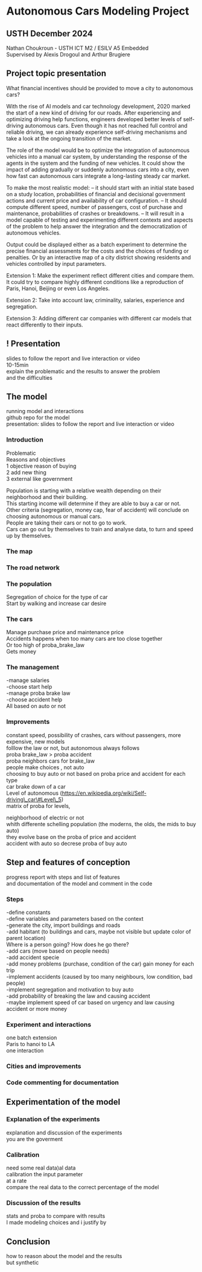 # Autonomous Cars Modeling Project

## USTH December 2024

Nathan Choukroun \- USTH ICT M2 / ESILV A5 Embedded  
Supervised by Alexis Drogoul and Arthur Brugiere

## Project topic presentation

What financial incentives should be provided to move a city to autonomous cars? 

With the rise of AI models and car technology development, 2020 marked the start of a new kind of driving for our roads. After experiencing and optimizing driving help functions, engineers developed better levels of self-driving autonomous cars. Even though it has not reached full control and reliable driving, we can already experience self-driving mechanisms and take a look at the ongoing transition of the market. 

The role of the model would be to optimize the integration of autonomous vehicles into a manual car system, by understanding the response of the agents in the system and the funding of new vehicles. It could show the impact of adding gradually or suddenly autonomous cars into a city, even how fast can autonomous cars integrate a long-lasting steady car market. 

To make the most realistic model: – it should start with an initial state based on a study location, probabilities of financial and decisional government actions and current price and availability of car configuration. – It should compute different speed, number of passengers, cost of purchase and maintenance, probabilities of crashes or breakdowns. – It will result in a model capable of testing and experimenting different contexts and aspects of the problem to help answer the integration and the democratization of autonomous vehicles. 

Output could be displayed either as a batch experiment to determine the precise financial assessments for the costs and the choices of funding or penalties. Or by an interactive map of a city district showing residents and vehicles controlled by input parameters. 

Extension 1: Make the experiment reflect different cities and compare them. It could try to compare highly different conditions like a reproduction of Paris, Hanoi, Beijing or even Los Angeles. 

Extension 2: Take into account law, criminality, salaries, experience and segregation. 

Extension 3: Adding different car companies with different car models that react differently to their inputs. 

## \! Presentation

slides to follow the report and live interaction or video  
10-15min  
explain the problematic and the results to answer the problem  
and the difficulties

## The model

running model and interactions  
github repo for the model  
presentation: slides to follow the report and live interaction or video

### Introduction

Problematic  
Reasons and objectives  
1 objective reason of buying  
2 add new thing  
3 external like government

Population is starting with a relative wealth depending on their neighborhood and their building.   
This starting income will determine if they are able to buy a car or not.   
Other criteria (segregation, money cap, fear of accident) will conclude on choosing autonomous or manual cars.   
People are taking their cars or not to go to work.   
Cars can go out by themselves to train and analyse data, to turn and speed up by themselves. 

### The map

### The road network

### The population

Segregation of choice for the type of car  
Start by walking and increase car desire 

### The cars

Manage purchase price and maintenance price  
Accidents happens when too many cars are too close together   
Or too high of proba\_brake\_law  
Gets money

### The management

\-manage salaries  
\-choose start help   
\-manage proba brake law  
\-choose accident help  
All based on auto or not

### Improvements

constant speed, possibility of crashes, cars without passengers, more expensive, new models  
folllow the law or not, but autonomous always follows  
proba brake\_law \> proba accident  
proba neighbors cars for brake\_law  
people make choices , not auto  
choosing to buy auto or not based on proba price and accident for each type  
car brake down of a car  
Level of autonomous (https://en.wikipedia.org/wiki/Self-driving\_car\#Level\_5)  
matrix of proba for levels,

neighborhood of electric or not  
whith differente schelling population (the moderns, the olds, the mids to buy auto)  
they evolve base on the proba of price and accident  
accident with auto so decrese proba of buy auto

## Step and features of conception

progress report with steps and list of features  
and documentation of the model and comment in the code

### Steps

\-define constants  
\-define variables and parameters based on the context  
\-generate the city, import buildings and roads  
\-add habitant (to buildings and cars, maybe not visible but update color of parent location)  
Where is a person going? How does he go there?   
\-add cars (move based on people needs)  
\-add accident specie   
\-add money problems (purchase, condition of the car) gain money for each trip  
\-implement accidents (caused by too many neighbours, low condition, bad people)  
\-implement segregation and motivation to buy auto  
\-add probability of breaking the law and causing accident  
\-maybe implement speed of car based on urgency and law causing accident or more money

### Experiment and interactions

one batch extension  
Paris to hanoi to LA  
one interaction

### Cities and improvements

### Code commenting for documentation

## Experimentation of the model

### Explanation of the experiments

explanation and discussion of the experiments  
you are the goverment

### Calibration

need some real data)al data  
calibration the input parameter  
at a rate  
compare the real data to the correct percentage of the model

### Discussion of the results

stats and proba to compare with results  
I made modeling choices and i justify by

## Conclusion

how to reason about the model and the results  
but synthetic  
